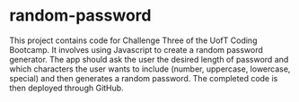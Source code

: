 # random-password
This project contains code for Challenge Three of the UofT Coding Bootcamp. 
It involves using Javascript to create a random password generator. The app should ask the user the desired length of password and which characters the
user wants to include (number, uppercase, lowercase, special) and then generates a random password.
The completed code is then deployed through GitHub.
